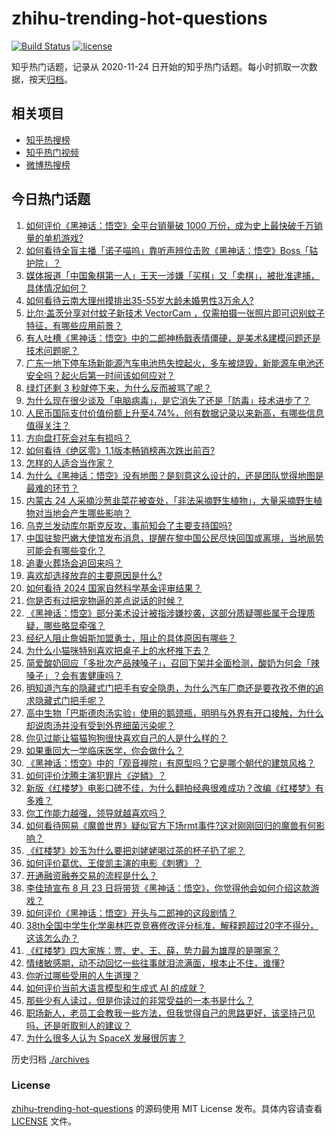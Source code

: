 # zhihu-trending-hot-questions

[![Build Status](https://github.com/justjavac/zhihu-trending-hot-questions/workflows/ci/badge.svg?branch=master)](https://github.com/justjavac/zhihu-trending-hot-questions/actions)
[![license](https://img.shields.io/github/license/justjavac/zhihu-trending-hot-questions)](https://github.com/justjavac/zhihu-trending-hot-questions/blob/master/LICENSE)

知乎热门话题，记录从 2020-11-24
日开始的知乎热门话题。每小时抓取一次数据，按天[归档](./archives)。

## 相关项目

- [知乎热搜榜](https://github.com/justjavac/zhihu-trending-top-search)
- [知乎热门视频](https://github.com/justjavac/zhihu-trending-hot-video)
- [微博热搜榜](https://github.com/justjavac/weibo-trending-hot-search)

## 今日热门话题

<!-- BEGIN -->
<!-- 最后更新时间 Sat Aug 24 2024 06:16:15 GMT+0800 (China Standard Time) -->

1. [如何评价《黑神话：悟空》全平台销量破 1000 万份，成为史上最快破千万销量的单机游戏?](https://www.zhihu.com/question/665094646)
1. [如何看待全盲主播「诺子喵呜」靠听声辨位击败《黑神话：悟空》Boss「轱护院」？](https://www.zhihu.com/question/665032560)
1. [媒体报道「中国象棋第一人」王天一涉嫌「买棋」又「卖棋」，被批准逮捕，具体情况如何？](https://www.zhihu.com/question/665119233)
1. [如何看待云南大理州摸排出35-55岁大龄未婚男性3万余人?](https://www.zhihu.com/question/665086637)
1. [比尔·盖茨分享对付蚊子新技术 VectorCam ，仅需拍摄一张照片即可识别蚊子特征，有哪些应用前景？](https://www.zhihu.com/question/665017534)
1. [有人吐槽《黑神话：悟空》中的二郎神杨戬表情僵硬，是美术&建模问题还是技术问题呢？](https://www.zhihu.com/question/665013699)
1. [广东一地下停车场新能源汽车电池热失控起火，多车被烧毁，新能源车电池还安全吗？起火后第一时间该如何应对？](https://www.zhihu.com/question/664749904)
1. [绿灯还剩 3 秒就停下来，为什么反而被骂了呢？](https://www.zhihu.com/question/663813801)
1. [为什么现在很少谈及「电脑病毒」，是它消失了还是「防毒」技术进步了？](https://www.zhihu.com/question/664363310)
1. [人民币国际支付价值份额上升至4.74%，创有数据记录以来新高，有哪些信息值得关注？](https://www.zhihu.com/question/665068593)
1. [方向盘打死会对车有损吗？](https://www.zhihu.com/question/664271894)
1. [如何看待《绝区零》1.1版本畅销榜再次跌出前百?](https://www.zhihu.com/question/665032504)
1. [怎样的人适合当作家？](https://www.zhihu.com/question/34843932)
1. [为什么《黑神话：悟空》没有地图？是刻意这么设计的，还是团队觉得地图是最难的环节？](https://www.zhihu.com/question/665052560)
1. [内蒙古 24 人采摘沙葱韭菜花被查处，「非法采摘野生植物」，大量采摘野生植物对当地会产生哪些影响？](https://www.zhihu.com/question/665074492)
1. [乌克兰发动库尔斯克反攻，事前知会了主要支持国吗?](https://www.zhihu.com/question/664876821)
1. [中国驻黎巴嫩大使馆发布消息，提醒在黎中国公民尽快回国或离境，当地局势可能会有哪些变化？](https://www.zhihu.com/question/665015532)
1. [追妻火葬场会追回来吗？](https://www.zhihu.com/question/663186511)
1. [喜欢却选择放弃的主要原因是什么?](https://www.zhihu.com/question/664993051)
1. [如何看待 2024 国家自然科学基金评审结果？](https://www.zhihu.com/question/665053971)
1. [你是否有过把宠物逼的差点说话的时候？](https://www.zhihu.com/question/648656955)
1. [《黑神话：悟空》部分美术设计被指涉嫌抄袭，这部分质疑哪些属于合理质疑，哪些略显牵强？](https://www.zhihu.com/question/665055293)
1. [经纪人阻止詹姆斯加盟勇士，阻止的具体原因有哪些？](https://www.zhihu.com/question/664686775)
1. [为什么小猫咪特别喜欢把桌子上的水杯推下去？](https://www.zhihu.com/question/664452724)
1. [简爱酸奶回应「多批次产品辣嗓子」，召回下架并全面检测，酸奶为何会「辣嗓子」？会有害健康吗？](https://www.zhihu.com/question/665057864)
1. [明知道汽车的隐藏式门把手有安全隐患，为什么汽车厂商还是要孜孜不倦的追求隐藏式门把手呢？](https://www.zhihu.com/question/664430407)
1. [高中生物「巴斯德肉汤实验」使用的鹅颈瓶，明明与外界有开口接触，为什么却说肉汤并没有受到外界细菌污染呢？](https://www.zhihu.com/question/664567995)
1. [你见过能让猫猫狗狗很快喜欢自己的人是什么样的？](https://www.zhihu.com/question/329050270)
1. [如果重回大一学临床医学，你会做什么？](https://www.zhihu.com/question/600555245)
1. [《黑神话：悟空》中的「观音禅院」有原型吗？它是哪个朝代的建筑风格？](https://www.zhihu.com/question/664839272)
1. [如何评价沈腾主演犯罪片《逆鳞》？](https://www.zhihu.com/question/664896680)
1. [新版《红楼梦》电影口碑不佳，为什么翻拍经典很难成功？改编《红楼梦》有多难？](https://www.zhihu.com/question/664888121)
1. [你工作能力越强，领导就越喜欢吗？](https://www.zhihu.com/question/664881025)
1. [如何看待网易《魔兽世界》疑似官方下场rmt事件?这对刚刚回归的魔兽有何影响？](https://www.zhihu.com/question/665009519)
1. [《红楼梦》妙玉为什么要把刘姥姥喝过茶的杯子扔了呢？](https://www.zhihu.com/question/498235101)
1. [如何评价葛优、王俊凯主演的电影《刺猬》？](https://www.zhihu.com/question/664897240)
1. [开通融资融券交易的流程是什么？](https://www.zhihu.com/question/634528231)
1. [李佳琦宣布 8 月 23 日将带货《黑神话：悟空》，你觉得他会如何介绍这款游戏？](https://www.zhihu.com/question/665024927)
1. [如何评价《黑神话：悟空》开头与二郎神的这段剧情？](https://www.zhihu.com/question/664776735)
1. [38th全国中学生化学奥林匹克竞赛修改评分标准，解释题超过20字不得分，这该怎么办？](https://www.zhihu.com/question/664878343)
1. [《红楼梦》四大家族：贾、史、王、薛，势力最为雄厚的是哪家？](https://www.zhihu.com/question/664362396)
1. [情绪敏感期，动不动回忆一些往事就泪流满面，根本止不住，谁懂?](https://www.zhihu.com/question/664838480)
1. [你听过哪些受用的人生道理？](https://www.zhihu.com/question/664451249)
1. [如何评价当前大语言模型和生成式 AI 的成就？](https://www.zhihu.com/question/661501230)
1. [那些少有人读过，但是你读过的非常受益的一本书是什么？](https://www.zhihu.com/question/663654261)
1. [职场新人，老员工会教我一些方法，但我觉得自己的思路更好，该坚持己见吗，还是听取别人的建议？](https://www.zhihu.com/question/664863231)
1. [为什么很多人认为 SpaceX 发展很厉害？](https://www.zhihu.com/question/499232362)

<!-- END -->

历史归档 [./archives](./archives)

### License

[zhihu-trending-hot-questions](https://github.com/justjavac/zhihu-trending-hot-questions)
的源码使用 MIT License 发布。具体内容请查看 [LICENSE](./LICENSE) 文件。

